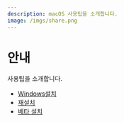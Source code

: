 ```yaml
---
description: macOS 사용팁을 소개합니다.
image: /imgs/share.png
---
```


# 안내

사용팁을 소개합니다.

- [Windows설치](./windows)
- [재설치](./recovery)
- [베타 설치](./beta)
